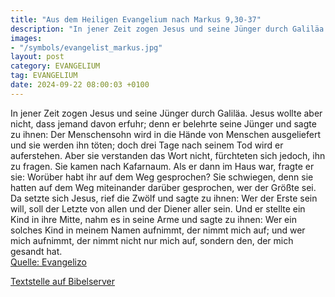 ```yaml
---
title: "Aus dem Heiligen Evangelium nach Markus 9,30-37"
description: "In jener Zeit zogen Jesus und seine Jünger durch Galiläa. Jesus wollte aber nicht, dass jemand davon erfuhr; denn er belehrte seine Jünger und sagte zu ihnen: Der Menschensohn wird in die Hände von Menschen ausgeliefert und sie werden ihn töten; doch drei Tage nach seinem Tod wir...."
images:
- "/symbols/evangelist_markus.jpg"
layout: post
category: EVANGELIUM
tag: EVANGELIUM
date: 2024-09-22 08:00:03 +0100
---
```

In jener Zeit zogen Jesus und seine Jünger durch Galiläa. Jesus wollte aber nicht, dass jemand davon erfuhr;
denn er belehrte seine Jünger und sagte zu ihnen: Der Menschensohn wird in die Hände von Menschen ausgeliefert und sie werden ihn töten; doch drei Tage nach seinem Tod wird er auferstehen.<!--more-->
Aber sie verstanden das Wort nicht, fürchteten sich jedoch, ihn zu fragen.
Sie kamen nach Kafarnaum. Als er dann im Haus war, fragte er sie: Worüber habt ihr auf dem Weg gesprochen?
Sie schwiegen, denn sie hatten auf dem Weg miteinander darüber gesprochen, wer der Größte sei.
Da setzte sich Jesus, rief die Zwölf und sagte zu ihnen: Wer der Erste sein will, soll der Letzte von allen und der Diener aller sein.
Und er stellte ein Kind in ihre Mitte, nahm es in seine Arme und sagte zu ihnen:
Wer ein solches Kind in meinem Namen aufnimmt, der nimmt mich auf; und wer mich aufnimmt, der nimmt nicht nur mich auf, sondern den, der mich gesandt hat.<br>
[Quelle: Evangelizo](https://evangeliumtagfuertag.org/DE/gospel)

[Textstelle auf Bibelserver](https://www.bibleserver.com/EU/Markus9,30-37)
